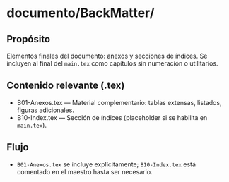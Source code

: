 # documento/BackMatter/

## Propósito
Elementos finales del documento: anexos y secciones de índices. Se incluyen al final del `main.tex` como capítulos sin numeración o utilitarios.

## Contenido relevante (.tex)
- B01-Anexos.tex — Material complementario: tablas extensas, listados, figuras adicionales.
- B10-Index.tex — Sección de índices (placeholder si se habilita en `main.tex`).

## Flujo
- `B01-Anexos.tex` se incluye explícitamente; `B10-Index.tex` está comentado en el maestro hasta ser necesario.
